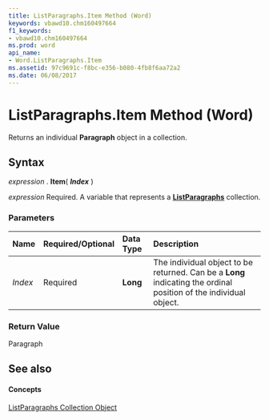 ```yaml
---
title: ListParagraphs.Item Method (Word)
keywords: vbawd10.chm160497664
f1_keywords:
- vbawd10.chm160497664
ms.prod: word
api_name:
- Word.ListParagraphs.Item
ms.assetid: 97c9691c-f8bc-e356-b080-4fb8f6aa72a2
ms.date: 06/08/2017
---
```



# ListParagraphs.Item Method (Word)

Returns an individual  **Paragraph** object in a collection.


## Syntax

 _expression_ . **Item**( **_Index_** )

 _expression_ Required. A variable that represents a **[ListParagraphs](Word.listparagraphs.md)** collection.


### Parameters



|**Name**|**Required/Optional**|**Data Type**|**Description**|
|:-----|:-----|:-----|:-----|
| _Index_|Required| **Long**|The individual object to be returned. Can be a  **Long** indicating the ordinal position of the individual object.|

### Return Value

Paragraph


## See also


#### Concepts


[ListParagraphs Collection Object](Word.listparagraphs.md)

